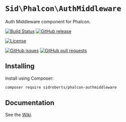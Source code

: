 # `Sid\Phalcon\AuthMiddleware`

Auth Middleware component for Phalcon.



[![Build Status](https://img.shields.io/travis/SidRoberts/phalcon-authmiddleware/2.0.x.svg?style=for-the-badge)](https://travis-ci.org/SidRoberts/phalcon-authmiddleware)
[![GitHub release](https://img.shields.io/github/release/SidRoberts/phalcon-authmiddleware.svg?style=for-the-badge)]()

[![License](https://img.shields.io/github/license/SidRoberts/phalcon-authmiddleware.svg?style=for-the-badge)]()

[![GitHub issues](https://img.shields.io/github/issues-raw/SidRoberts/phalcon-authmiddleware.svg?style=for-the-badge)](https://github.com/SidRoberts/phalcon-authmiddleware/issues)
[![GitHub pull requests](https://img.shields.io/github/issues-pr-raw/SidRoberts/phalcon-authmiddleware.svg?style=for-the-badge)](https://github.com/SidRoberts/phalcon-authmiddleware/pulls)



## Installing

Install using Composer:

```bash
composer require sidroberts/phalcon-authmiddleware
```



## Documentation

See the [Wiki](https://github.com/SidRoberts/phalcon-authmiddleware/wiki).

